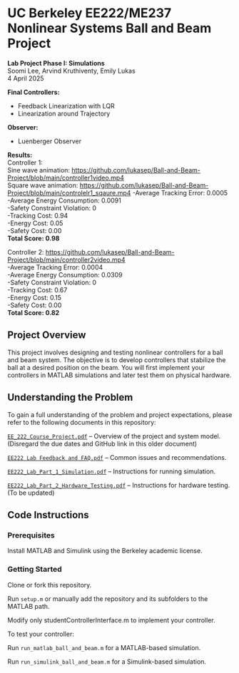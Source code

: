 # UC Berkeley EE222/ME237 Nonlinear Systems Ball and Beam Project

**Lab Project Phase I: Simulations**  
Soomi Lee, Arvind Kruthiventy, Emily Lukas  
4 April 2025  

**Final Controllers:**
- Feedback Linearization with LQR
- Linearization around Trajectory

**Observer:**
- Luenberger Observer

**Results:**  
Controller 1:  
Sine wave animation: https://github.com/lukasep/Ball-and-Beam-Project/blob/main/controller1video.mp4  
Square wave animation: https://github.com/lukasep/Ball-and-Beam-Project/blob/main/controlelr1_sqaure.mp4
-Average Tracking Error: 0.0005  
-Average Energy Consumption: 0.0091  
-Safety Constraint Violation: 0  
-Tracking Cost: 0.94  
-Energy Cost: 0.05  
-Safety Cost: 0.00  
**Total Score: 0.98**


Controller 2: https://github.com/lukasep/Ball-and-Beam-Project/blob/main/controller2video.mp4  
-Average Tracking Error: 0.0004  
-Average Energy Consumption: 0.0309  
-Safety Constraint Violation: 0  
-Tracking Cost: 0.67  
-Energy Cost: 0.15  
-Safety Cost: 0.00  
**Total Score: 0.82**


## Project Overview

This project involves designing and testing nonlinear controllers for a ball and beam system. The objective is to develop controllers that stabilize the ball at a desired position on the beam. You will first implement your controllers in MATLAB simulations and later test them on physical hardware.

## Understanding the Problem

To gain a full understanding of the problem and project expectations, please refer to the following documents in this repository:

[`EE_222_Course_Project.pdf`](EE_222_Course_Project.pdf) – Overview of the project and system model. (Disregard the due dates and GitHub link in this older document)

[`EE222 Lab Feedback and FAQ.pdf`](EE222_Lab_Feedback_and_FAQ.pdf) – Common issues and recommendations.

[`EE222_Lab_Part_1_Simulation.pdf`](EE222_Lab_Part_1_Simulation.pdf) – Instructions for running simulation.

[`EE222_Lab_Part_2_Hardware_Testing.pdf`](EE222_Lab_Part_2_Hardware_Testing.pdf) – Instructions for hardware testing. (To be updated)

## Code Instructions

### Prerequisites

Install MATLAB and Simulink using the Berkeley academic license.

### Getting Started

Clone or fork this repository.

Run `setup.m` or manually add the repository and its subfolders to the MATLAB path.

Modify only studentControllerInterface.m to implement your controller.

To test your controller:

Run `run_matlab_ball_and_beam.m` for a MATLAB-based simulation.

Run `run_simulink_ball_and_beam.m` for a Simulink-based simulation.

